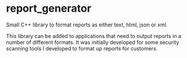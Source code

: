 # report_generator
Small C++ library to format reports as either text, html, json or xml.

This library can be added to applications that need to output reports in a number of different formats. It was initially developed for some security scanning tools I developed to format up reports for customers.
